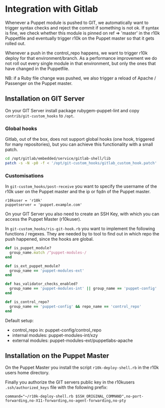 Integration with Gitlab
=======================

Whenever a Puppet module is pushed to GIT, we automatically want to trigger syntax checks and reject
the commit if something is not ok.
If syntax is fine, we check whether this module is pinned on ref => 'master' in the r10k Puppetfile
and eventually trigger r10k on the Puppet master so that it gets rolled out.

Whenever a push in the control\_repo happens, we want to trigger r10k deploy for that environment/branch.
As a performance improvement we do not roll out every single module in that environment, but only the ones
that have changed in the Puppetfile.

NB: if a Ruby file change was pushed, we also trigger a reload of Apache / Passenger on the Puppet master.


Installation on GIT Server
--------------------------

On your GIT Server install package rubygem-puppet-lint and copy `contrib/git-custom_hooks` to `/opt`.


### Global hooks

Gitlab, out of the box, does not support global hooks (one hook, triggered for many repositories),
but you can achieve this functionality with a small patch.

```sh
cd /opt/gitlab/embedded/service/gitlab-shell/lib
patch -s -N -p0 -f < '/opt/git-custom_hooks/gitlab_custom_hook.patch'
```

### Customisations

In `git-custom_hooks/post-receive` you want to specify the username of the r10k user on the Puppet master
and the ip or fqdn of the Puppet master.

    r10kuser = 'r10k'
    puppetserver = 'puppet.example.com'


On your GIT Server you also need to create an SSH Key, with which you can access the Puppet Master (r10kuser).


In `git-custom_hooks/ris-git-hook.rb` you want to implement the following functions / regexes.
They are needed by to tool to find out in which repo the push happened, since the hooks are global.

```ruby
def is_puppet_module?
  group_name.match /^puppet-modules-/
end

def is_ext_puppet_module?
  group_name == 'puppet-modules-ext'
end

def has_validator_checks_enabled?
  group_name == 'puppet-modules-int' || group_name == 'puppet-config'
end

def is_control_repo?
  group_name == 'puppet-config' && repo_name == 'control_repo'
end
```

Default setup:

* control\_repo in: puppet-config/control\_repo
* internal modules: puppet-modules-int/xzy
* external modules: puppet-modules-ext/puppetlabs-apache


Installation on the Puppet Master
---------------------------------

On the Puppet Master you install the script `r10k-deploy-shell.rb` in the r10k users home directory.

Finally you authorize the GIT servers public key in the r10kusers `.ssh/authorized_keys` file with the 
following prefix:

    command="~/r10k-deploy-shell.rb $SSH_ORIGINAL_COMMAND",no-port-forwarding,no-X11-forwarding,no-agent-forwarding,no-pty


